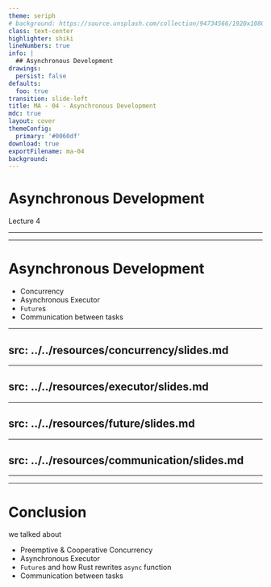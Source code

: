```yaml
---
theme: seriph
# background: https://source.unsplash.com/collection/94734566/1920x1080
class: text-center
highlighter: shiki
lineNumbers: true
info: |
  ## Asynchronous Development
drawings:
  persist: false
defaults:
  foo: true
transition: slide-left
title: MA - 04 - Asynchronous Development
mdc: true
layout: cover
themeConfig:
  primary: '#0060df'
download: true
exportFilename: ma-04
background:
---
```


# Asynchronous Development
Lecture 4

---
---

# Asynchronous Development

- Concurrency
- Asynchronous Executor
- `Future`s
- Communication between tasks

<!-- Concurrency -->

---
src: ../../resources/concurrency/slides.md
---

<!-- Executor -->

---
src: ../../resources/executor/slides.md
---

<!-- Future -->

---
src: ../../resources/future/slides.md
---

<!-- Communication -->

---
src: ../../resources/communication/slides.md
---

---
---
# Conclusion
we talked about

- Preemptive & Cooperative Concurrency
- Asynchronous Executor
- `Future`s and how Rust rewrites `async` function
- Communication between tasks
